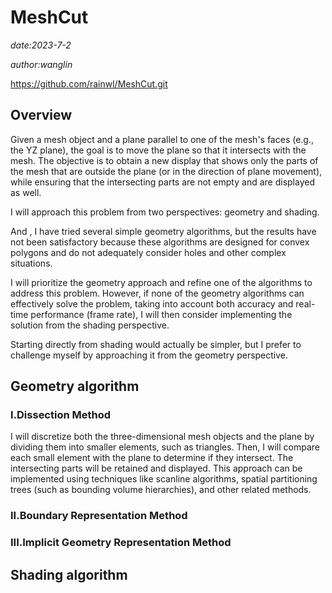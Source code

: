 # MeshCut
*date:2023-7-2*

*author:wanglin*

https://github.com/rainwl/MeshCut.git
## Overview
Given a mesh object and a plane parallel to one of the mesh's faces 
(e.g., the YZ plane), the goal is to move the plane so that it 
intersects with the mesh. The objective is to obtain a new display 
that shows only the parts of the mesh that are outside the plane 
(or in the direction of plane movement), while ensuring that the 
intersecting parts are not empty and are displayed as well.

I will approach this problem from two perspectives: geometry and shading.


And , I have tried several simple geometry algorithms,
but the results have not been satisfactory because these
algorithms are designed for convex polygons and do not adequately
consider holes and other complex situations.

I will prioritize the geometry approach and refine one of 
the algorithms to address this problem. However, 
if none of the geometry algorithms can effectively solve 
the problem, taking into account both accuracy and real-time 
performance (frame rate), I will then consider implementing
the solution from the shading perspective.

Starting directly from shading would actually be simpler, 
but I prefer to challenge myself by approaching it from 
the geometry perspective.



## Geometry algorithm
### I.Dissection Method
I will discretize both the three-dimensional mesh objects and
the plane by dividing them into smaller elements, such as triangles.
Then, I will compare each small element with the plane to determine
if they intersect. The intersecting parts will be retained and
displayed. This approach can be implemented using techniques like
scanline algorithms, spatial partitioning trees (such as bounding
volume hierarchies), and other related methods.

### II.Boundary Representation Method

### III.Implicit Geometry Representation Method

## Shading algorithm

